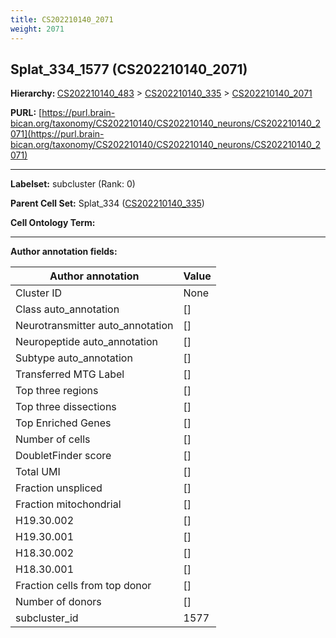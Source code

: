```yaml
---
title: CS202210140_2071
weight: 2071
---
```

## Splat_334_1577 (CS202210140_2071)
<b>Hierarchy: </b>
[CS202210140_483](../CS202210140_483) >
[CS202210140_335](../CS202210140_335) >
[CS202210140_2071](../CS202210140_2071)

**PURL:** [https://purl.brain-bican.org/taxonomy/CS202210140/CS202210140_neurons/CS202210140_2071](https://purl.brain-bican.org/taxonomy/CS202210140/CS202210140_neurons/CS202210140_2071)

---


**Labelset:** subcluster (Rank: 0)

**Parent Cell Set:** Splat_334 ([CS202210140_335](../CS202210140_335))



**Cell Ontology Term:** 

[MARKER GENES.]: #


---

[TRANSFERRED ANNOTATIONS.]: #


[AUTHOR ANNOTATION FIELDS.]: #


**Author annotation fields:**

| Author annotation | Value |
|-------------------|-------|
|Cluster ID|None|
|Class auto_annotation|[]|
|Neurotransmitter auto_annotation|[]|
|Neuropeptide auto_annotation|[]|
|Subtype auto_annotation|[]|
|Transferred MTG Label|[]|
|Top three regions|[]|
|Top three dissections|[]|
|Top Enriched Genes|[]|
|Number of cells|[]|
|DoubletFinder score|[]|
|Total UMI|[]|
|Fraction unspliced|[]|
|Fraction mitochondrial|[]|
|H19.30.002|[]|
|H19.30.001|[]|
|H18.30.002|[]|
|H18.30.001|[]|
|Fraction cells from top donor|[]|
|Number of donors|[]|
|subcluster_id|1577|
